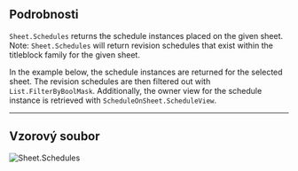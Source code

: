 ## Podrobnosti
`Sheet.Schedules` returns the schedule instances placed on the given sheet. Note: `Sheet.Schedules` will return revision schedules that exist within the titleblock family for the given sheet.

In the example below, the schedule instances are returned for the selected sheet. The revision schedules are then filtered out with `List.FilterByBoolMask`. Additionally, the owner view for the schedule instance is retrieved with `ScheduleOnSheet.ScheduleView`.
___
## Vzorový soubor

![Sheet.Schedules](./Revit.Elements.Views.Sheet.Schedules_img.jpg)
